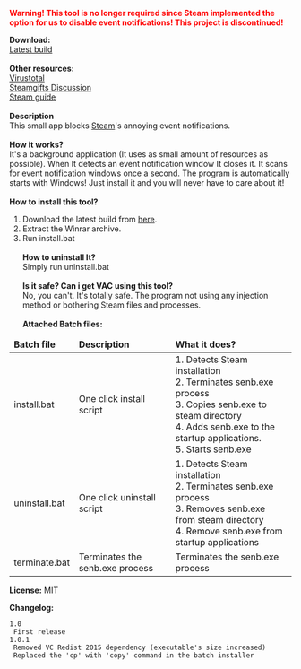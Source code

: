 <font color=red><b>Warning! This tool is no longer required since Steam implemented the option for us to disable event notifications! This project is discontinued!</b></font>


<b>Download:</b><br>
<a href="https://github.com/nandee95/Steam_Event_Notification_Blocker/releases/download/1.0.1/SENB.zip">Latest build</a><br><br>
<b>Other resources:</b><br>
<a href="https://virustotal.com/en/url/2256e7d03e96b6e0b73ae6071eb7f40d3537ebba8596743294d4255bf180e146/analysis/1471527104/">Virustotal</a><br>
<a href="https://www.steamgifts.com/discussion/LomSD/">Steamgifts Discussion</a><br>
<a href="http://steamcommunity.com/sharedfiles/filedetails/?id=741797149">Steam guide</a><br>
<br>
<b>Description</b><br>
This small app blocks <a href="http://steamcommunity.com">Steam</a>'s annoying event notifications.
<br><br>
<b>How it works?</b><br>
It's a background application (It uses as small amount of resources as possible). When It detects an event notification window It closes it. It scans for event notification windows once a second. The program is automatically starts with Windows! Just install it and you will never have to care about it!
<br><br>
<b>How to install this tool?</b><br>
1. Download the latest build from <a href="https://github.com/nandee95/Steam_Event_Notification_Blocker/raw/master/Build/SENB.rar">here</a>.<br>
2. Extract the Winrar archive.<br>
3. Run install.bat
<br><br>
<b>How to uninstall It?</b><br>
Simply run uninstall.bat
<br><br>
<b>Is it safe? Can i get VAC using this tool?</b><br>
No, you can't. It's totally safe. The program not using any injection method or bothering Steam files and processes.
<br><br>
<b>Attached Batch files:</b>
<table>
<thead><tr><td><b>Batch file</b></td><td><b>Description</b></td><td><b>What it does?</b></td></tr></thead>
<tr><td>install.bat</td><td>One click install script</td><td>1. Detects Steam installation<br>2. Terminates senb.exe process<br>3. Copies senb.exe to steam directory<br>4. Adds senb.exe to the startup applications.<br>5. Starts senb.exe</td></tr>
<tr><td>uninstall.bat</td><td>One click uninstall script</td><td>1. Detects Steam installation<br>2. Terminates senb.exe process<br>3. Removes senb.exe from steam directory<br>4. Remove senb.exe from startup applications</td></tr>
<tr><td>terminate.bat</td><td>Terminates the senb.exe process</td><td>Terminates the senb.exe process</td></tr>
</table>

<b>License:</b> MIT

<b>Changelog:</b>
```
1.0
 First release
1.0.1
 Removed VC Redist 2015 dependency (executable's size increased)
 Replaced the 'cp' with 'copy' command in the batch installer
```
